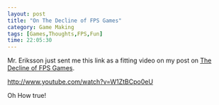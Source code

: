 ```yaml
---
layout: post
title: "On The Decline of FPS Games"
category: Game Making
tags: [Games,Thoughts,FPS,Fun]
time: 22:05:30
---
```

Mr. Eriksson just sent me this link as a fitting video on my post on [The Decline of FPS Games](/blog/the_decline_of_fps_games).

http://www.youtube.com/watch?v=W1ZtBCpo0eU

Oh How true!

